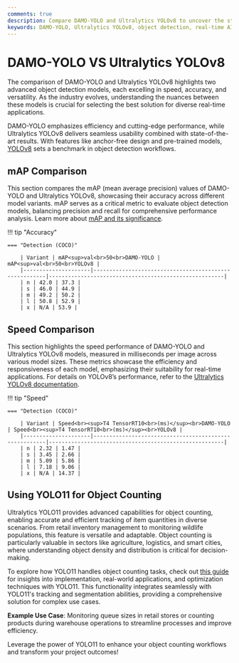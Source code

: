```yaml
---
comments: true
description: Compare DAMO-YOLO and Ultralytics YOLOv8 to uncover the strengths of each model in object detection, real-time AI, and edge AI applications. Learn how these state-of-the-art solutions perform in terms of speed, accuracy, and versatility for computer vision tasks.
keywords: DAMO-YOLO, Ultralytics YOLOv8, object detection, real-time AI, edge AI, computer vision, Ultralytics, AI models comparison
---
```


# DAMO-YOLO VS Ultralytics YOLOv8

The comparison of DAMO-YOLO and Ultralytics YOLOv8 highlights two advanced object detection models, each excelling in speed, accuracy, and versatility. As the industry evolves, understanding the nuances between these models is crucial for selecting the best solution for diverse real-time applications.

DAMO-YOLO emphasizes efficiency and cutting-edge performance, while Ultralytics YOLOv8 delivers seamless usability combined with state-of-the-art results. With features like anchor-free design and pre-trained models, [YOLOv8](https://docs.ultralytics.com/models/yolov8/) sets a benchmark in object detection workflows.

## mAP Comparison

This section compares the mAP (mean average precision) values of DAMO-YOLO and Ultralytics YOLOv8, showcasing their accuracy across different model variants. mAP serves as a critical metric to evaluate object detection models, balancing precision and recall for comprehensive performance analysis. Learn more about [mAP and its significance](https://www.ultralytics.com/glossary/mean-average-precision-map).

!!! tip "Accuracy"

    === "Detection (COCO)"

    	| Variant | mAP<sup>val<br>50<br>DAMO-YOLO | mAP<sup>val<br>50<br>YOLOv8 |
    	|---------------------|-------------------------------------------------------|-------------------------------------------------------|
    	| n | 42.0 | 37.3 |
    	| s | 46.0 | 44.9 |
    	| m | 49.2 | 50.2 |
    	| l | 50.8 | 52.9 |
    	| x | N/A | 53.9 |


## Speed Comparison

This section highlights the speed performance of DAMO-YOLO and Ultralytics YOLOv8 models, measured in milliseconds per image across various model sizes. These metrics showcase the efficiency and responsiveness of each model, emphasizing their suitability for real-time applications. For details on YOLOv8’s performance, refer to the [Ultralytics YOLOv8 documentation](https://docs.ultralytics.com/models/yolov8/).

!!! tip "Speed"

    === "Detection (COCO)"

    	| Variant | Speed<br><sup>T4 TensorRT10<br>(ms)</sup><br>DAMO-YOLO | Speed<br><sup>T4 TensorRT10<br>(ms)</sup><br>YOLOv8 |
    	|---------------------|-------------------------------------------------------|-------------------------------------------------------|
    	| n | 2.32 | 1.47 |
    	| s | 3.45 | 2.66 |
    	| m | 5.09 | 5.86 |
    	| l | 7.18 | 9.06 |
    	| x | N/A | 14.37 |

## Using YOLO11 for Object Counting

Ultralytics YOLO11 provides advanced capabilities for object counting, enabling accurate and efficient tracking of item quantities in diverse scenarios. From retail inventory management to monitoring wildlife populations, this feature is versatile and adaptable. Object counting is particularly valuable in sectors like agriculture, logistics, and smart cities, where understanding object density and distribution is critical for decision-making.

To explore how YOLO11 handles object counting tasks, check out [this guide](https://docs.ultralytics.com/guides/object-counting/) for insights into implementation, real-world applications, and optimization techniques with YOLO11. This functionality integrates seamlessly with YOLO11's tracking and segmentation abilities, providing a comprehensive solution for complex use cases.

**Example Use Case**: Monitoring queue sizes in retail stores or counting products during warehouse operations to streamline processes and improve efficiency.

Leverage the power of YOLO11 to enhance your object counting workflows and transform your project outcomes!

